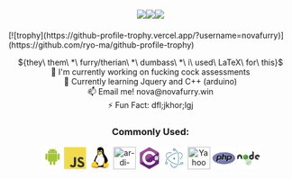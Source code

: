 <!-- <h1 align="center"><img align="left" width="100" height="100" src="https://avatars.githubusercontent.com/u/47910472?v=4">
  $_{uwu}$ Hi! I'm Nova The Fox! $_{uwu}$
  <img align="right" width="100" height="100" src="https://avatars.githubusercontent.com/u/47910472?v=4"> </h1> -->

 <h4 align="center"><img height="150" src="https://avatars.githubusercontent.com/u/47910472?v=4"><img src="header.png" height=150><img height="150" src="https://avatars.githubusercontent.com/u/47910472?v=4"></h4>
[![trophy](https://github-profile-trophy.vercel.app/?username=novafurry)](https://github.com/ryo-ma/github-profile-trophy)
<p align="center">${they\ them\ *\ furry/therian\ *\ dumbass\ *\ i\ used\ LaTeX\ for\ this}$<br>🔭 I'm currently working on fucking cock assessments<br>
🌱 Currently learning Jquery and C++ (arduino)<br>
📫 Email me! nova@novafurry.win<br>
⚡ Fun Fact: dfl;jkhor;lgj</p>
<h3 align="center">Commonly Used:</h3>
<p align="center"><img height=40 width=40 src="https://raw.githubusercontent.com/devicons/devicon/master/icons/android/android-original-wordmark.svg" title="I have a google pixel 6a. it fucking sucks my moto g5s is better"><img height=40 width=40 src="https://raw.githubusercontent.com/devicons/devicon/master/icons/javascript/javascript-original.svg" title="JS ON TOP"> <img height=40 width=40 src="https://raw.githubusercontent.com/devicons/devicon/master/icons/linux/linux-original.svg" title="Fuck windows..."> <img height=40 width=40 src="https://cdn.worldvectorlogo.com/logos/arduino-1.svg" title="ar-di-no, one of my brothers classmates"> <img height=40 width=40 src="https://raw.githubusercontent.com/devicons/devicon/master/icons/csharp/csharp-original.svg" title="OI! TF YOU DOING HERE CSS! YOU ARENT A LANG"> <img height=40 width=40 src="https://raw.githubusercontent.com/devicons/devicon/master/icons/electron/electron-original.svg" title="Tell me the diference between these two images: Electron, Real Native App. Large Corps: They're the same thing!"> <img height=40 width=40 src="https://camo.githubusercontent.com/3e5344a2965e786497ceb575ad67d2c64d412bb9683da05791edf424a0e40734/68747470733a2f2f7777772e766563746f726c6f676f2e7a6f6e652f6c6f676f732f66697265626173652f66697265626173652d69636f6e2e737667" title="Yahoo WaterMansion"> <img height=40 width=40 src="https://raw.githubusercontent.com/devicons/devicon/master/icons/php/php-original.svg" title="Uhmm acshuawwy its pronounced `PUH-UP`"> <img height=40 width=40 src="https://raw.githubusercontent.com/devicons/devicon/master/icons/nodejs/nodejs-original-wordmark.svg" title="`the node` - The adobe photoshop texture generator issue docs 2024"></p>
<!-- <p align=center><img align="center" src="/github-metrics.svg" width=450></p> -->
